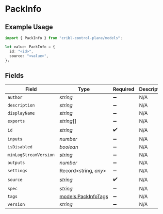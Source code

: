 # PackInfo

## Example Usage

```typescript
import { PackInfo } from "cribl-control-plane/models";

let value: PackInfo = {
  id: "<id>",
  source: "<value>",
};
```

## Fields

| Field                                            | Type                                             | Required                                         | Description                                      |
| ------------------------------------------------ | ------------------------------------------------ | ------------------------------------------------ | ------------------------------------------------ |
| `author`                                         | *string*                                         | :heavy_minus_sign:                               | N/A                                              |
| `description`                                    | *string*                                         | :heavy_minus_sign:                               | N/A                                              |
| `displayName`                                    | *string*                                         | :heavy_minus_sign:                               | N/A                                              |
| `exports`                                        | *string*[]                                       | :heavy_minus_sign:                               | N/A                                              |
| `id`                                             | *string*                                         | :heavy_check_mark:                               | N/A                                              |
| `inputs`                                         | *number*                                         | :heavy_minus_sign:                               | N/A                                              |
| `isDisabled`                                     | *boolean*                                        | :heavy_minus_sign:                               | N/A                                              |
| `minLogStreamVersion`                            | *string*                                         | :heavy_minus_sign:                               | N/A                                              |
| `outputs`                                        | *number*                                         | :heavy_minus_sign:                               | N/A                                              |
| `settings`                                       | Record<string, *any*>                            | :heavy_minus_sign:                               | N/A                                              |
| `source`                                         | *string*                                         | :heavy_check_mark:                               | N/A                                              |
| `spec`                                           | *string*                                         | :heavy_minus_sign:                               | N/A                                              |
| `tags`                                           | [models.PackInfoTags](../models/packinfotags.md) | :heavy_minus_sign:                               | N/A                                              |
| `version`                                        | *string*                                         | :heavy_minus_sign:                               | N/A                                              |